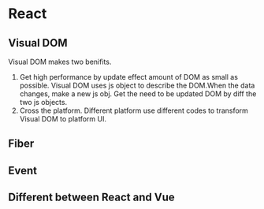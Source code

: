 # React
## Visual DOM
Visual DOM makes two benifits.
1. Get high performance by update effect amount of DOM as small as possible. Visual DOM uses js object to describe the DOM.When the data changes, make a new js obj. Get the need to be updated DOM by diff the two js objects.
2. Cross the platform. Different platform use different codes to transform Visual DOM to platform UI.

## Fiber

## Event 

## Different between React and Vue